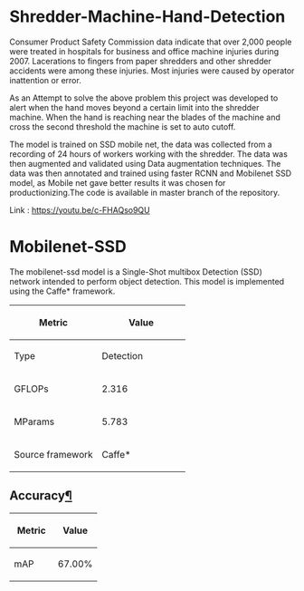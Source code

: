 # Shredder-Machine-Hand-Detection

Consumer Product Safety Commission data indicate that over 2,000 people were treated in hospitals for business and office machine injuries during 2007. Lacerations to fingers from paper shredders and other shredder accidents were among these injuries. Most injuries were caused by operator inattention or error. 

As an Attempt to solve the above problem this project was developed to alert  when the hand moves beyond a certain limit into the shredder machine. When the hand is reaching near the blades of the machine and  cross the second threshold the machine is set to auto cutoff. 

The model is trained on SSD mobile net, the data was collected from a recording  of 24 hours of workers working with the shredder. The data was then augmented and validated using Data augmentation techniques. The data was then annotated and trained using faster RCNN and Mobilenet SSD model, as Mobile net gave better results it was chosen for productionizing.The code is available in master branch of the repository.

Link : https://youtu.be/c-FHAQso9QU


# Mobilenet-SSD

The mobilenet-ssd model is a Single-Shot multibox Detection (SSD) network intended to perform object detection. This model is implemented using the Caffe* framework. 

<table class="table">
<colgroup>
<col style="width: 50%">
<col style="width: 50%">
</colgroup>
<thead>
<tr class="row-odd"><th class="head"><p>Metric</p></th>
<th class="head"><p>Value</p></th>
</tr>
</thead>
<tbody>
<tr class="row-even"><td><p>Type</p></td>
<td><p>Detection</p></td>
</tr>
<tr class="row-odd"><td><p>GFLOPs</p></td>
<td><p>2.316</p></td>
</tr>
<tr class="row-even"><td><p>MParams</p></td>
<td><p>5.783</p></td>
</tr>
<tr class="row-odd"><td><p>Source framework</p></td>
<td><p>Caffe*</p></td>
</tr>
</tbody>
</table>


<h2>Accuracy<a class="headerlink" href="#accuracy" title="Permalink to this headline">¶</a></h2>

<table class="table">
<colgroup>
<col style="width: 50%">
<col style="width: 50%">
</colgroup>
<thead>
<tr class="row-odd"><th class="head"><p>Metric</p></th>
<th class="head"><p>Value</p></th>
</tr>
</thead>
<tbody>
<tr class="row-even"><td><p>mAP</p></td>
<td><p>67.00%</p></td>
</tr>
</tbody>
</table>
